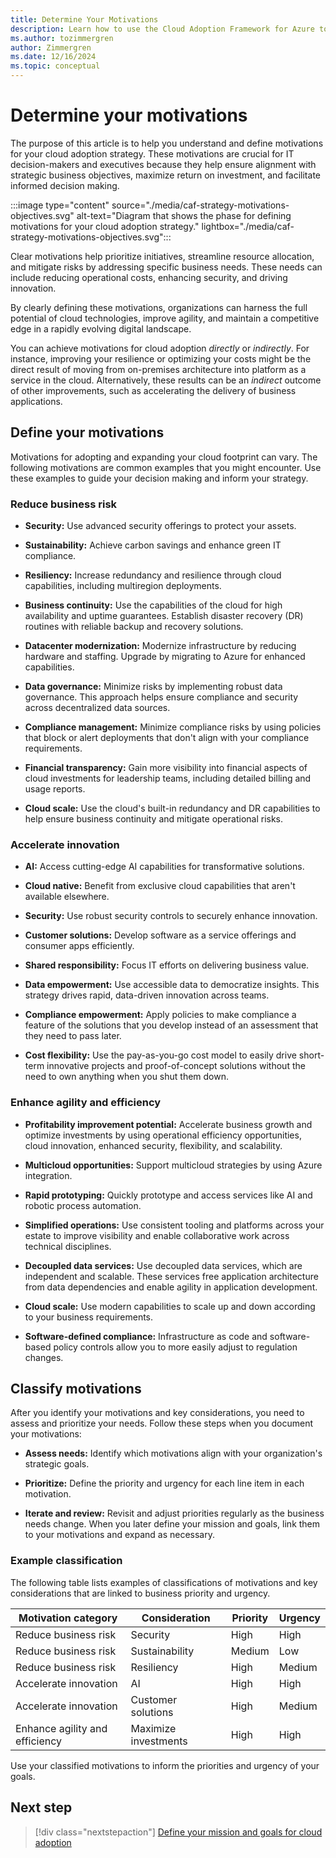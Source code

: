 ```yaml
---
title: Determine Your Motivations
description: Learn how to use the Cloud Adoption Framework for Azure to understand the motivations behind cloud migration that can help produce more successful business outcomes.
ms.author: tozimmergren
author: Zimmergren
ms.date: 12/16/2024
ms.topic: conceptual
---
```


# Determine your motivations

The purpose of this article is to help you understand and define motivations for your cloud adoption strategy. These motivations are crucial for IT decision-makers and executives because they help ensure alignment with strategic business objectives, maximize return on investment, and facilitate informed decision making.

:::image type="content" source="./media/caf-strategy-motivations-objectives.svg" alt-text="Diagram that shows the phase for defining motivations for your cloud adoption strategy." lightbox="./media/caf-strategy-motivations-objectives.svg":::

Clear motivations help prioritize initiatives, streamline resource allocation, and mitigate risks by addressing specific business needs. These needs can include reducing operational costs, enhancing security, and driving innovation.  

By clearly defining these motivations, organizations can harness the full potential of cloud technologies, improve agility, and maintain a competitive edge in a rapidly evolving digital landscape.

You can achieve motivations for cloud adoption _directly_ or _indirectly_. For instance, improving your resilience or optimizing your costs might be the direct result of moving from on-premises architecture into platform as a service in the cloud. Alternatively, these results can be an _indirect_ outcome of other improvements, such as accelerating the delivery of business applications.

## Define your motivations

Motivations for adopting and expanding your cloud footprint can vary. The following motivations are common examples that you might encounter. Use these examples to guide your decision making and inform your strategy.

### Reduce business risk  

- **Security:** Use advanced security offerings to protect your assets.

- **Sustainability:** Achieve carbon savings and enhance green IT compliance.

- **Resiliency:** Increase redundancy and resilience through cloud capabilities, including multiregion deployments.

- **Business continuity:** Use the capabilities of the cloud for high availability and uptime guarantees. Establish disaster recovery (DR) routines with reliable backup and recovery solutions.

- **Datacenter modernization:** Modernize infrastructure by reducing hardware and staffing. Upgrade by migrating to Azure for enhanced capabilities.

- **Data governance:** Minimize risks by implementing robust data governance. This approach helps ensure compliance and security across decentralized data sources.

- **Compliance management:** Minimize compliance risks by using policies that block or alert deployments that don't align with your compliance requirements.  

- **Financial transparency:** Gain more visibility into financial aspects of cloud investments for leadership teams, including detailed billing and usage reports.

- **Cloud scale:** Use the cloud's built-in redundancy and DR capabilities to help ensure business continuity and mitigate operational risks.

### Accelerate innovation  

- **AI:** Access cutting-edge AI capabilities for transformative solutions.

- **Cloud native:** Benefit from exclusive cloud capabilities that aren't available elsewhere.

- **Security:** Use robust security controls to securely enhance innovation.

- **Customer solutions:** Develop software as a service offerings and consumer apps efficiently.

- **Shared responsibility:** Focus IT efforts on delivering business value.

- **Data empowerment:** Use accessible data to democratize insights. This strategy drives rapid, data-driven innovation across teams.

- **Compliance empowerment:** Apply policies to make compliance a feature of the solutions that you develop instead of an assessment that they need to pass later.

- **Cost flexibility:** Use the pay-as-you-go cost model to easily drive short-term innovative projects and proof-of-concept solutions without the need to own anything when you shut them down.

### Enhance agility and efficiency

- **Profitability improvement potential:** Accelerate business growth and optimize investments by using operational efficiency opportunities, cloud innovation, enhanced security, flexibility, and scalability.

- **Multicloud opportunities:** Support multicloud strategies by using Azure integration.

- **Rapid prototyping:** Quickly prototype and access services like AI and robotic process automation.

- **Simplified operations:** Use consistent tooling and platforms across your estate to improve visibility and enable collaborative work across technical disciplines.

- **Decoupled data services:** Use decoupled data services, which are independent and scalable. These services free application architecture from data dependencies and enable agility in application development.

- **Cloud scale:** Use modern capabilities to scale up and down according to your business requirements.

- **Software-defined compliance:** Infrastructure as code and software-based policy controls allow you to more easily adjust to regulation changes.

## Classify motivations

After you identify your motivations and key considerations, you need to assess and prioritize your needs. Follow these steps when you document your motivations:

- **Assess needs:** Identify which motivations align with your organization's strategic goals.

- **Prioritize:** Define the priority and urgency for each line item in each motivation.

- **Iterate and review:** Revisit and adjust priorities regularly as the business needs change. When you later define your mission and goals, link them to your motivations and expand as necessary.

### Example classification

The following table lists examples of classifications of motivations and key considerations that are linked to business priority and urgency.

| Motivation category | Consideration | Priority | Urgency |
|---------|---------|---------|---------|
| Reduce business risk | Security | High | High |
| Reduce business risk | Sustainability | Medium | Low |
| Reduce business risk | Resiliency | High | Medium |
| Accelerate innovation | AI | High | High |
| Accelerate innovation | Customer solutions | High | Medium |
| Enhance agility and efficiency | Maximize investments | High | High |

Use your classified motivations to inform the priorities and urgency of your goals.

## Next step

> [!div class="nextstepaction"]
> [Define your mission and goals for cloud adoption](mission-objectives.md)
